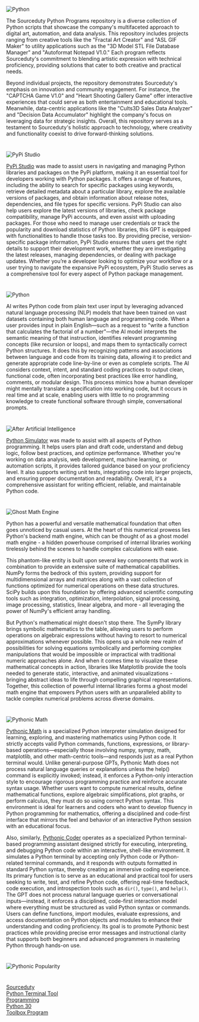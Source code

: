 ![Python](https://github.com/user-attachments/assets/e73d320c-95ed-411b-b679-17c82ca86d81)

The Sourceduty Python Programs repository is a diverse collection of Python scripts that showcase the company's multifaceted approach to digital art, automation, and data analysis. This repository includes projects ranging from creative tools like the "Fractal Art Creator" and "ASL GIF Maker" to utility applications such as the "3D Model STL File Database Manager" and "Autoformat Notepad V1.0." Each program reflects Sourceduty's commitment to blending artistic expression with technical proficiency, providing solutions that cater to both creative and practical needs.

Beyond individual projects, the repository demonstrates Sourceduty's emphasis on innovation and community engagement. For instance, the "CAPTCHA Game V1.0" and "Heart Shooting Gallery Game" offer interactive experiences that could serve as both entertainment and educational tools. Meanwhile, data-centric applications like the "Cults3D Sales Data Analyzer" and "Decision Data Accumulator" highlight the company's focus on leveraging data for strategic insights. Overall, this repository serves as a testament to Sourceduty's holistic approach to technology, where creativity and functionality coexist to drive forward-thinking solutions.

#

![PyPi Studio](https://github.com/user-attachments/assets/6962be60-7fe1-42e1-8923-0629f3726b4d)

[PyPi Studio](https://chatgpt.com/g/g-682fb476dd048191800bdbc557bd7e9a-pypi-studio) was made to assist users in navigating and managing Python libraries and packages on the PyPi platform, making it an essential tool for developers working with Python packages. It offers a range of features, including the ability to search for specific packages using keywords, retrieve detailed metadata about a particular library, explore the available versions of packages, and obtain information about release notes, dependencies, and file types for specific versions. PyPi Studio can also help users explore the latest versions of libraries, check package compatibility, manage PyPi accounts, and even assist with uploading packages. For those who need to manage user credentials or track the popularity and download statistics of Python libraries, this GPT is equipped with functionalities to handle those tasks too. By providing precise, version-specific package information, PyPi Studio ensures that users get the right details to support their development work, whether they are investigating the latest releases, managing dependencies, or dealing with package updates. Whether you’re a developer looking to optimize your workflow or a user trying to navigate the expansive PyPi ecosystem, PyPi Studio serves as a comprehensive tool for every aspect of Python package management.

#

![Python](https://github.com/user-attachments/assets/03f48e8f-3fae-4937-8ce8-c9eb7f83ff4b)

AI writes Python code from plain text user input by leveraging advanced natural language processing (NLP) models that have been trained on vast datasets containing both human language and programming code. When a user provides input in plain English—such as a request to "write a function that calculates the factorial of a number"—the AI model interprets the semantic meaning of that instruction, identifies relevant programming concepts (like recursion or loops), and maps them to syntactically correct Python structures. It does this by recognizing patterns and associations between language and code from its training data, allowing it to predict and generate appropriate code line-by-line or even as complete scripts. The AI considers context, intent, and standard coding practices to output clean, functional code, often incorporating best practices like error handling, comments, or modular design. This process mimics how a human developer might mentally translate a specification into working code, but it occurs in real time and at scale, enabling users with little to no programming knowledge to create functional software through simple, conversational prompts.

#

![After Artificial Intelligence](https://github.com/user-attachments/assets/8b9c51cb-035e-4303-b1d6-6e81fc81045a)

[Python Simulator](https://chatgpt.com/g/g-NLUSBfccY-python-simulator) was made to assist with all aspects of Python programming. It helps users plan and draft code, understand and debug logic, follow best practices, and optimize performance. Whether you're working on data analysis, web development, machine learning, or automation scripts, it provides tailored guidance based on your proficiency level. It also supports writing unit tests, integrating code into larger projects, and ensuring proper documentation and readability. Overall, it's a comprehensive assistant for writing efficient, reliable, and maintainable Python code.

#

![Ghost Math Engine](https://github.com/user-attachments/assets/4134ac9f-173c-40c8-bdc5-71222533ab05)

Python has a powerful and versatile mathematical foundation that often goes unnoticed by casual users. At the heart of this numerical prowess lies Python's backend math engine, which can be thought of as a ghost model math engine - a hidden powerhouse comprised of internal libraries working tirelessly behind the scenes to handle complex calculations with ease.

This phantom-like entity is built upon several key components that work in combination to provide an extensive suite of mathematical capabilities. NumPy forms the bedrock of this system, providing support for multidimensional arrays and matrices along with a vast collection of functions optimized for numerical operations on these data structures. SciPy builds upon this foundation by offering advanced scientific computing tools such as integration, optimization, interpolation, signal processing, image processing, statistics, linear algebra, and more - all leveraging the power of NumPy's efficient array handling.

But Python's mathematical might doesn't stop there. The SymPy library brings symbolic mathematics to the table, allowing users to perform operations on algebraic expressions without having to resort to numerical approximations whenever possible. This opens up a whole new realm of possibilities for solving equations symbolically and performing complex manipulations that would be impossible or impractical with traditional numeric approaches alone. And when it comes time to visualize these mathematical concepts in action, libraries like Matplotlib provide the tools needed to generate static, interactive, and animated visualizations - bringing abstract ideas to life through compelling graphical representations. Together, this collection of powerful internal libraries forms a ghost model math engine that empowers Python users with an unparalleled ability to tackle complex numerical problems across diverse domains.


#

![Pythonic Math](https://github.com/user-attachments/assets/3f747228-6b8e-4c24-b62b-a4400364fb85)

[Pythonic Math](https://chatgpt.com/g/g-683478e3fea48191b6f727d329d08ff9-pythonic-math) is a specialized Python interpreter simulation designed for learning, exploring, and mastering mathematics using Python code. It strictly accepts valid Python commands, functions, expressions, or library-based operations—especially those involving numpy, sympy, math, matplotlib, and other math-centric tools—and responds just as a real Python terminal would. Unlike general-purpose GPTs, Pythonic Math does not process natural language queries or explanations unless the help() command is explicitly invoked; instead, it enforces a Python-only interaction style to encourage rigorous programming practice and reinforce accurate syntax usage. Whether users want to compute numerical results, define mathematical functions, explore algebraic simplifications, plot graphs, or perform calculus, they must do so using correct Python syntax. This environment is ideal for learners and coders who want to develop fluency in Python programming for mathematics, offering a disciplined and code-first interface that mirrors the feel and behavior of an interactive Python session with an educational focus.

Also, similarly, [Pythonic Coder](https://chatgpt.com/g/g-6834c0db32d88191abae2c029d66a429-pythonic-coder) operates as a specialized Python terminal-based programming assistant designed strictly for executing, interpreting, and debugging Python code within an interactive, shell-like environment. It simulates a Python terminal by accepting only Python code or Python-related terminal commands, and it responds with outputs formatted in standard Python syntax, thereby creating an immersive coding experience. Its primary function is to serve as an educational and practical tool for users seeking to write, test, and refine Python code, offering real-time feedback, code execution, and introspection tools such as `dir()`, `type()`, and `help()`. The GPT does not process natural language queries or conversational inputs—instead, it enforces a disciplined, code-first interaction model where everything must be structured as valid Python syntax or commands. Users can define functions, import modules, evaluate expressions, and access documentation on Python objects and modules to enhance their understanding and coding proficiency. Its goal is to promote Pythonic best practices while providing precise error messages and instructional clarity that supports both beginners and advanced programmers in mastering Python through hands-on use.


#

![Pythonic Popularity](https://github.com/user-attachments/assets/8dc34426-f799-4b09-a3b6-bced86ca119d)

#

[Sourceduty](https://sourceduty.com/)
<br>
[Python Terminal Tool](https://chatgpt.com/g/g-682b19fda5e48191879463ff4f8254cb-python-terminal-tool)
<br>
[Programming](https://github.com/sourceduty/Programming)
<br>
[Python 30](https://github.com/sourceduty/Python_30)
<br>
[Toolbox Program](https://chatgpt.com/g/g-682bc5040d448191ac79e2551465741d-toolbox-program)
